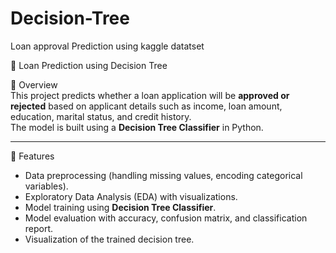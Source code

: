 # Decision-Tree
Loan approval Prediction using kaggle datatset


📌 Loan Prediction using Decision Tree  

 📖 Overview  
This project predicts whether a loan application will be **approved or rejected** based on applicant details such as income, loan amount, education, marital status, and credit history.  
The model is built using a **Decision Tree Classifier** in Python.  

---

 🚀 Features  
- Data preprocessing (handling missing values, encoding categorical variables).  
- Exploratory Data Analysis (EDA) with visualizations.  
- Model training using **Decision Tree Classifier**.  
- Model evaluation with accuracy, confusion matrix, and classification report.  
- Visualization of the trained decision tree.  
